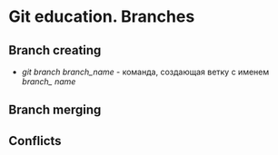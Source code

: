 # Git education. Branches

## Branch creating

* *git branch branch_name* - команда, создающая ветку с именем *branch_ name*

## Branch merging

## Conflicts